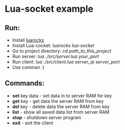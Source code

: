 <h1> Lua-socket example</h1>

<h2><b>Run:</b></h2>
<ul>
	<li>Install <a href="https://luarocks.org/">luarocks</a></li>
	<li>Install Lua-cocket: <i>luarocks lua-socket</i></li>
	<li>Go to project directory: <i>cd path_to_this_project</i></li>
	<li>Run server: <i>lua ./src/server.lua your_port</i></li>
	<li>Run client: <i>lua ./src/client.lua server_ip server_port</i></li>
	<li>Use comman :)</li>
</ul>

<h2><b>Commands:</b></h2>
<ul>
	<li><b>set</b> key data - set data in to server RAM for key</li>
	<li><b>get</b> key - get data the server RAM from key</li>
	<li><b>del</b> key - delete data the server RAM from key</li>
	<li><b>list</b> - show all saved data list from server RAM</li>
	<li><b>stop</b> - shutdown server program</li>
	<li><b>exit</b> - exit the client</li>
</ul>